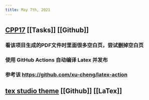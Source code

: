 ```yaml
---
title: May 7th, 2021
---
```


## [CPP17](https://github.com/MeouSker77/Cpp17) [[Tasks]] [[Github]]
### 看该项目生成的PDF文件时里面很多空白页，尝试删掉空白页
### 使用 GitHub Actions 自动编译 Latex 并发布
### 参考该 https://github.com/xu-cheng/latex-action
## [tex studio theme](https://github.com/Francis-Hsu/TeXstudio_Solarized) [[Github]] [[LaTex]]

